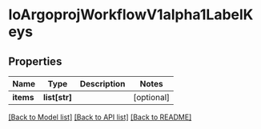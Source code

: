 # IoArgoprojWorkflowV1alpha1LabelKeys

## Properties
Name | Type | Description | Notes
------------ | ------------- | ------------- | -------------
**items** | **list[str]** |  | [optional] 

[[Back to Model list]](../README.md#documentation-for-models) [[Back to API list]](../README.md#documentation-for-api-endpoints) [[Back to README]](../README.md)


